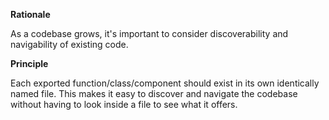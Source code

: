 **Rationale**

As a codebase grows, it's important to consider discoverability and navigability of existing code.

**Principle**

Each exported function/class/component should exist in its own identically named file. This makes it easy to discover and navigate the codebase without having to look inside a file to see what it offers.
